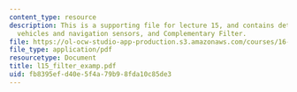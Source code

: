 ```yaml
---
content_type: resource
description: This is a supporting file for lecture 15, and contains details about
  vehicles and navigation sensors, and Complementary Filter.
file: https://ol-ocw-studio-app-production.s3.amazonaws.com/courses/16-333-aircraft-stability-and-control-fall-2004/fb8395efd40e5f4a79b98fda10c85de3_l15_filter_examp.pdf
file_type: application/pdf
resourcetype: Document
title: l15_filter_examp.pdf
uid: fb8395ef-d40e-5f4a-79b9-8fda10c85de3
---
```

